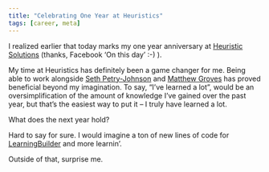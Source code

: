 ```yaml
---
title: "Celebrating One Year at Heuristics"
tags: [career, meta]
---
```


I realized earlier that today marks my one year anniversary at [Heuristic Solutions](http://www.heuristics.net) (thanks, Facebook ‘On this day’ :-) ).

My time at Heuristics has definitely been a game changer for me. Being able to work alongside [Seth Petry-Johnson](https://www.twitter.com/spetryjohnson) and [Matthew Groves](https://www.twitter.com/mgroves) has proved beneficial beyond my imagination. To say, “I’ve learned a lot”, would be an oversimplification of the amount of knowledge I’ve gained over the past year, but that’s the easiest way to put it – I truly have learned a lot.

What does the next year hold?

Hard to say for sure. I would imagine a ton of new lines of code for [LearningBuilder](http://www.learningbuilder.com) and more learnin’.

Outside of that, surprise me.